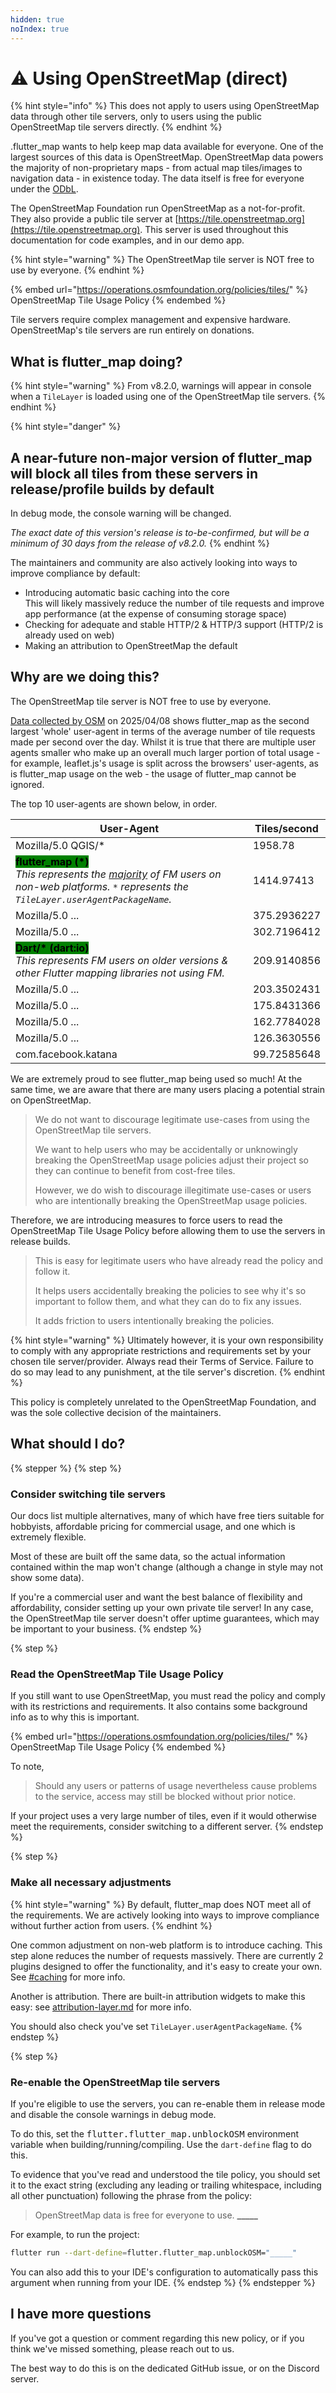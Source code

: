 ```yaml
---
hidden: true
noIndex: true
---
```


# ⚠️ Using OpenStreetMap (direct)

{% hint style="info" %}
This does not apply to users using OpenStreetMap data through other tile servers, only to users using the public OpenStreetMap tile servers directly.
{% endhint %}

.flutter\_map wants to help keep map data available for everyone. One of the largest sources of this data is OpenStreetMap. OpenStreetMap data powers the majority of non-proprietary maps - from actual map tiles/images to navigation data - in existence today. The data itself is free for everyone under the [ODbL](https://opendatacommons.org/licenses/odbl/).

The OpenStreetMap Foundation run OpenStreetMap as a not-for-profit. They also provide a public tile server at [https://tile.openstreetmap.org](https://tile.openstreetmap.org). This server is used throughout this documentation for code examples, and in our demo app.

{% hint style="warning" %}
The OpenStreetMap tile server is NOT free to use by everyone.
{% endhint %}

{% embed url="https://operations.osmfoundation.org/policies/tiles/" %}
OpenStreetMap Tile Usage Policy
{% endembed %}

Tile servers require complex management and expensive hardware. OpenStreetMap's tile servers are run entirely on donations.

## What is flutter\_map doing?

{% hint style="warning" %}
From v8.2.0, warnings will appear in console when a `TileLayer` is loaded using one of the OpenStreetMap tile servers.
{% endhint %}

{% hint style="danger" %}
## A near-future non-major version of flutter\_map will block all tiles from these servers in release/profile builds by default

In debug mode, the console warning will be changed.

_The exact date of this version's release is to-be-confirmed, but will be a minimum of 30 days from the release of v8.2.0._
{% endhint %}

The maintainers and community are also actively looking into ways to improve compliance by default:

* Introducing automatic basic caching into the core\
  This will likely massively reduce the number of tile requests and improve app performance (at the expense of consuming storage space)
* Checking for adequate and stable HTTP/2 & HTTP/3 support (HTTP/2 is already used on web)
* Making an attribution to OpenStreetMap the default

## Why are we doing this?

The OpenStreetMap tile server is NOT free to use by everyone.

[Data collected by OSM](https://planet.openstreetmap.org/tile_logs/) on 2025/04/08 shows flutter\_map as the second largest 'whole' user-agent in terms of the average number of tile requests made per second over the day. Whilst it is true that there are multiple user agents smaller who make up an overall much larger portion of total usage - for example, leaflet.js's usage is split across the browsers' user-agents, as is flutter\_map usage on the web - the usage of flutter\_map cannot be ignored.

The top 10 user-agents are shown below, in order.

<table><thead><tr><th width="575">User-Agent</th><th data-type="number">Tiles/second</th></tr></thead><tbody><tr><td>Mozilla/5.0 QGIS/*</td><td>1958.78</td></tr><tr><td><mark style="background-color:green;"><strong>flutter_map (*)</strong></mark><br><em>This represents the</em> <a data-footnote-ref href="#user-content-fn-1"><em>majority</em></a> <em>of FM users on non-web platforms. <code>*</code> represents the <code>TileLayer.userAgentPackageName</code>.</em></td><td>1414.97413</td></tr><tr><td>Mozilla/5.0 ...</td><td>375.2936227</td></tr><tr><td>Mozilla/5.0 ...</td><td>302.7196412</td></tr><tr><td><mark style="background-color:green;"><strong>Dart/* (dart:io)</strong></mark><br><em>This represents FM users on older versions &#x26; other Flutter mapping libraries not using FM.</em></td><td>209.9140856</td></tr><tr><td>Mozilla/5.0 ...</td><td>203.3502431</td></tr><tr><td>Mozilla/5.0 ...</td><td>175.8431366</td></tr><tr><td>Mozilla/5.0 ...</td><td>162.7784028</td></tr><tr><td>Mozilla/5.0 ...</td><td>126.3630556</td></tr><tr><td>com.facebook.katana</td><td>99.72585648</td></tr></tbody></table>

We are extremely proud to see flutter\_map being used so much! At the same time, we are aware that there are many users placing a potential strain on OpenStreetMap.

> We do not want to discourage legitimate use-cases from using the OpenStreetMap tile servers.
>
> We want to help users who may be accidentally or unknowingly breaking the OpenStreetMap usage policies adjust their project so they can continue to benefit from cost-free tiles.
>
> However, we do wish to discourage illegitimate use-cases or users who are intentionally breaking the OpenStreetMap usage policies.

Therefore, we are introducing measures to force users to read the OpenStreetMap Tile Usage Policy before allowing them to use the servers in release builds.&#x20;

> This is easy for legitimate users who have already read the policy and follow it.
>
> It helps users accidentally breaking the policies to see why it's so important to follow them, and what they can do to fix any issues.
>
> It adds friction to users intentionally breaking the policies.

{% hint style="warning" %}
Ultimately however, it is your own responsibility to comply with any appropriate restrictions and requirements set by your chosen tile server/provider. Always read their Terms of Service. Failure to do so may lead to any punishment, at the tile server's discretion.
{% endhint %}

This policy is completely unrelated to the OpenStreetMap Foundation, and was the sole collective decision of the maintainers.

## What should I do?

{% stepper %}
{% step %}
### Consider switching tile servers

Our docs list multiple alternatives, many of which have free tiers suitable for hobbyists, affordable pricing for commercial usage, and one which is extremely flexible.

Most of these are built off the same data, so the actual information contained within the map won't change (although a change in style may not show some data).

If you're a commercial user and want the best balance of flexibility and affordability, consider setting up your own private tile server! In any case, the OpenStreetMap tile server doesn't offer uptime guarantees, which may be important to your business.
{% endstep %}

{% step %}
### Read the OpenStreetMap Tile Usage Policy

If you still want to use OpenStreetMap, you must read the policy and comply with its restrictions and requirements. It also contains some background info as to why this is important.

{% embed url="https://operations.osmfoundation.org/policies/tiles/" %}
OpenStreetMap Tile Usage Policy
{% endembed %}

To note,

> Should any users or patterns of usage nevertheless cause problems to the service, access may still be blocked without prior notice.

If your project uses a very large number of tiles, even if it would otherwise meet the requirements, consider switching to a different server.
{% endstep %}

{% step %}
### Make all necessary adjustments

{% hint style="warning" %}
By default, flutter\_map does NOT meet all of the requirements. We are actively looking into ways to improve compliance without further action from users.
{% endhint %}

One common adjustment on non-web platform is to introduce caching. This step alone reduces the number of requests massively. There are currently 2 plugins designed to offer the functionality, and it's easy to create your own. See [#caching](offline-mapping.md#caching "mention") for more info.

Another is attribution. There are built-in attribution widgets to make this easy: see [attribution-layer.md](../layers/attribution-layer.md "mention") for more info.

You should also check you've set `TileLayer.userAgentPackageName`.
{% endstep %}

{% step %}
### Re-enable the OpenStreetMap tile servers

If you're eligible to use the servers, you can re-enable them in release mode and disable the console warnings in debug mode.

To do this, set the <kbd>flutter.flutter\_map.unblockOSM</kbd> environment variable when building/running/compiling. Use the `dart-define` flag to do this.

To evidence that you've read and understood the tile policy, you should set it to the exact string (excluding any leading or trailing whitespace, including all other punctuation) following the phrase from the policy:

> OpenStreetMap data is free for everyone to use. **\_\_\_\_\_**

For example, to run the project:

```sh
flutter run --dart-define=flutter.flutter_map.unblockOSM="_____"
```

You can also add this to your IDE's configuration to automatically pass this argument when running from your IDE.
{% endstep %}
{% endstepper %}

## I have more questions

If you've got a question or comment regarding this new policy, or if you think we've missed something, please reach out to us.&#x20;

The best way to do this is on the dedicated GitHub issue, or on the Discord server.

[^1]: Some users may use an entirely custom User-Agent. Most users using FMTC are not included.
